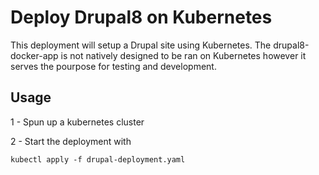 # Deploy Drupal8 on Kubernetes

This deployment will setup a Drupal site using Kubernetes. The drupal8-docker-app is not
natively designed to be ran on Kubernetes however it serves the pourpose for testing and development.

## Usage

1 - Spun up a kubernetes cluster

2 - Start the deployment with

```
kubectl apply -f drupal-deployment.yaml
```
